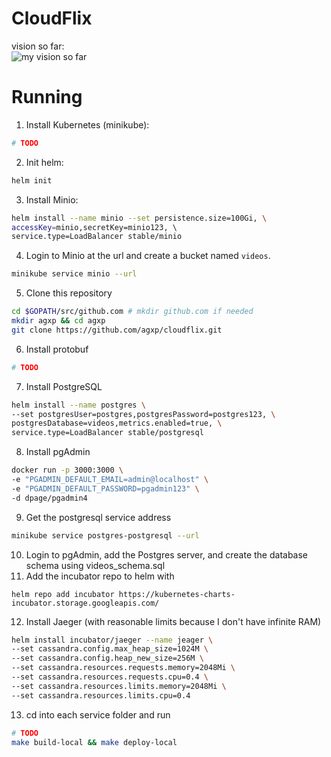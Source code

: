 
# CloudFlix  
vision so far:  
![my vision so far](https://lh5.googleusercontent.com/pyLNBtKGMFikOiJm-84kRbuMRrPn3fOLfGBjYwx4_k5TzuRiKy7NBeJaNSz1gXu0JBWhdxrI1mriijemw6Ea_jYAByDUil8g3ljpHhy3dBQ_58T-Ljcjz-OW2feBY6wFc6YatBnl=s0)  
  
# Running  
1. Install Kubernetes (minikube):  
```sh  
# TODO
```  
2. Init helm:  
```sh  
helm init 
```  
3. Install Minio:   
```sh
helm install --name minio --set persistence.size=100Gi, \  
accessKey=minio,secretKey=minio123, \  
service.type=LoadBalancer stable/minio  
```  
4. Login to Minio at the url and create a bucket named `videos`. 
```sh
minikube service minio --url
```
5. Clone this repository
```sh
cd $GOPATH/src/github.com # mkdir github.com if needed
mkdir agxp && cd agxp
git clone https://github.com/agxp/cloudflix.git
```
6. Install protobuf
```sh
# TODO
```
7. Install PostgreSQL
```sh
helm install --name postgres \
--set postgresUser=postgres,postgresPassword=postgres123, \
postgresDatabase=videos,metrics.enabled=true, \
service.type=LoadBalancer stable/postgresql  
```
8. Install pgAdmin
```sh
docker run -p 3000:3000 \ 
-e "PGADMIN_DEFAULT_EMAIL=admin@localhost" \ 
-e "PGADMIN_DEFAULT_PASSWORD=pgadmin123" \ 
-d dpage/pgadmin4
```
9. Get the postgresql service address 
```sh
minikube service postgres-postgresql --url
```
10. Login to pgAdmin, add the Postgres server, and create the database schema using videos_schema.sql
11. Add the incubator repo to helm with 
```
helm repo add incubator https://kubernetes-charts-incubator.storage.googleapis.com/
```
12. Install Jaeger (with reasonable limits because I don't have infinite RAM)
```sh
helm install incubator/jaeger --name jeager \
--set cassandra.config.max_heap_size=1024M \
--set cassandra.config.heap_new_size=256M \
--set cassandra.resources.requests.memory=2048Mi \
--set cassandra.resources.requests.cpu=0.4 \
--set cassandra.resources.limits.memory=2048Mi \
--set cassandra.resources.limits.cpu=0.4
```
13. cd into each service folder and run 
```sh
# TODO
make build-local && make deploy-local
```